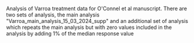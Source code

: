 Analysis of Varroa treatment data for O'Connel et al manuscript. There are two sets of analysis, 
the main analysis "Varroa_main_analysis_15_03_2024_supp" and an additional set of analysis which
repeats the main analysis but with zero values included in the analysis by adding 1% of the median 
response value
